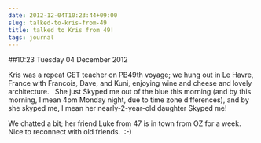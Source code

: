```yaml
---
date: 2012-12-04T10:23:44+09:00
slug: talked-to-kris-from-49
title: talked to Kris from 49!
tags: journal
---
```


##10:23 Tuesday 04 December 2012

Kris was a repeat GET teacher on PB49th voyage; we hung out in Le Havre, France with Francois, Dave, and Kuni, enjoying wine and cheese and lovely architecture.   She just Skyped me out of the blue this morning (and by this morning, I mean 4pm Monday night, due to time zone differences), and by she skyped me, I mean her nearly-2-year-old daughter Skyped me!

We chatted a bit; her friend Luke from 47 is in town from OZ for a week.  Nice to reconnect with old friends.  :-)
